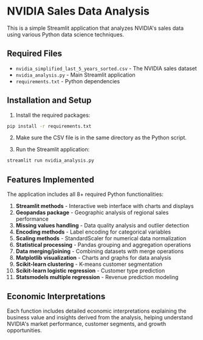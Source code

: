 # NVIDIA Sales Data Analysis

This is a simple Streamlit application that analyzes NVIDIA's sales data using various Python data science techniques.

## Required Files
- `nvidia_simplified_last_5_years_sorted.csv` - The NVIDIA sales dataset
- `nvidia_analysis.py` - Main Streamlit application
- `requirements.txt` - Python dependencies

## Installation and Setup

1. Install the required packages:
```bash
pip install -r requirements.txt
```

2. Make sure the CSV file is in the same directory as the Python script.

3. Run the Streamlit application:
```bash
streamlit run nvidia_analysis.py
```

## Features Implemented

The application includes all 8+ required Python functionalities:

1. **Streamlit methods** - Interactive web interface with charts and displays
2. **Geopandas package** - Geographic analysis of regional sales performance
3. **Missing values handling** - Data quality analysis and outlier detection
4. **Encoding methods** - Label encoding for categorical variables
5. **Scaling methods** - StandardScaler for numerical data normalization
6. **Statistical processing** - Pandas grouping and aggregation operations
7. **Data merging/joining** - Combining datasets with merge operations
8. **Matplotlib visualization** - Charts and graphs for data analysis
9. **Scikit-learn clustering** - K-means customer segmentation
10. **Scikit-learn logistic regression** - Customer type prediction
11. **Statsmodels multiple regression** - Revenue prediction modeling

## Economic Interpretations

Each function includes detailed economic interpretations explaining the business value and insights derived from the analysis, helping understand NVIDIA's market performance, customer segments, and growth opportunities. 